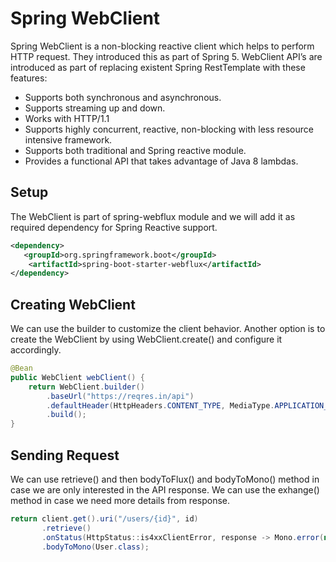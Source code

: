# Spring WebClient

Spring WebClient is a non-blocking reactive client which helps to perform HTTP request. They introduced this as part of Spring 5. WebClient API’s are introduced as part of replacing existent Spring RestTemplate 
with these features:

- Supports both synchronous and asynchronous.
- Supports streaming up and down.
- Works with HTTP/1.1
- Supports highly concurrent, reactive, non-blocking with less resource intensive framework.
- Supports both traditional and Spring reactive module.
- Provides a functional API that takes advantage of Java 8 lambdas.

## Setup

The WebClient is part of spring-webflux module and we will add it as required dependency for Spring Reactive support.

```xml
<dependency>
   <groupId>org.springframework.boot</groupId>
    <artifactId>spring-boot-starter-webflux</artifactId>
</dependency>
```

## Creating WebClient

We can use the builder to customize the client behavior. Another option is to create the WebClient by using WebClient.create() and configure it accordingly.

```java
@Bean
public WebClient webClient() {
    return WebClient.builder()
        .baseUrl("https://reqres.in/api")
        .defaultHeader(HttpHeaders.CONTENT_TYPE, MediaType.APPLICATION_JSON_VALUE)
        .build();
}
```

## Sending Request

We can use retrieve() and then bodyToFlux() and bodyToMono() method in case we are only interested in the API response. 
We can use the exhange() method in case we need more details from response.

```java
return client.get().uri("/users/{id}", id)
       .retrieve()
       .onStatus(HttpStatus::is4xxClientError, response -> Mono.error(new EntityNotFoundException(id)))
       .bodyToMono(User.class);
```